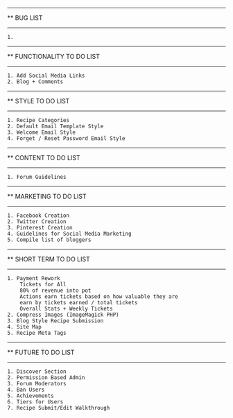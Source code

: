 ****************************************************************************************
**  BUG LIST
****************************************************************************************

    1.

****************************************************************************************
**  FUNCTIONALITY TO DO LIST
****************************************************************************************

    1. Add Social Media Links
    2. Blog + Comments

****************************************************************************************
**  STYLE TO DO LIST
****************************************************************************************

    1. Recipe Categories
    2. Default Email Template Style
    3. Welcome Email Style
    4. Forget / Reset Password Email Style

****************************************************************************************
**  CONTENT TO DO LIST
****************************************************************************************

    1. Forum Guidelines

****************************************************************************************
**  MARKETING TO DO LIST
****************************************************************************************

    1. Facebook Creation
    2. Twitter Creation
    3. Pinterest Creation
    4. Guidelines for Social Media Marketing
    5. Compile list of bloggers

****************************************************************************************
**  SHORT TERM TO DO LIST
****************************************************************************************

    1. Payment Rework
        Tickets for All
        80% of revenue into pot
        Actions earn tickets based on how valuable they are
        earn by tickets earned / total tickets
        Overall Stats + Weekly Tickets
    2. Compress Images (ImageMagick PHP)
    3. Blog Style Recipe Submission
    4. Site Map
    5. Recipe Meta Tags

****************************************************************************************
**  FUTURE TO DO LIST
****************************************************************************************

    1. Discover Section
    2. Permission Based Admin
    3. Forum Moderators
    4. Ban Users
    5. Achievements
    6. Tiers for Users
    7. Recipe Submit/Edit Walkthrough